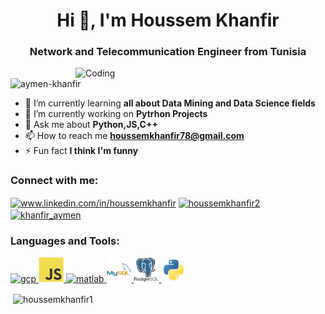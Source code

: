 <h1 align="center">Hi 👋, I'm Houssem Khanfir</h1>
<h3 align="center">Network and Telecommunication Engineer from Tunisia</h3>

<img align="right" alt="Coding" width="400" src="https://media.tenor.com/GfSX-u7VGM4AAAAC/coding.gif" />

<p align="left"> <img src="https://komarev.com/ghpvc/?username=aymen-khanfir&label=Profile%20views&color=0e75b6&style=flat" alt="aymen-khanfir" /> </p>

- 🌱 I’m currently learning **all about Data Mining and Data Science fields**
- 🔭 I’m currently working on **Pytrhon Projects**
- 💬 Ask me about **Python,JS,C++**
- 📫 How to reach me **houssemkhanfir78@gmail.com**
- ⚡ Fun fact **I think I'm funny**



<h3 align="left">Connect with me:</h3>
<p align="left">
<a href="https://linkedin.com/in/www.linkedin.com/in/houssemkhanfir" target="blank"><img align="center" src="https://raw.githubusercontent.com/rahuldkjain/github-profile-readme-generator/master/src/images/icons/Social/linked-in-alt.svg" alt="www.linkedin.com/in/houssemkhanfir" height="30" width="40" /></a>
<a href="https://fb.com/houssemkhanfir2" target="blank"><img align="center" src="https://raw.githubusercontent.com/rahuldkjain/github-profile-readme-generator/master/src/images/icons/Social/facebook.svg" alt="houssemkhanfir2" height="30" width="40" /></a>
<a href="https://instagram.com/houssemkhanfir78" target="blank"><img align="center" src="https://raw.githubusercontent.com/rahuldkjain/github-profile-readme-generator/master/src/images/icons/Social/instagram.svg" alt="khanfir_aymen" height="30" width="40" /></a>

<h3 align="left">Languages and Tools:</h3>
<p align="left"> <a href="https://cloud.google.com" target="_blank" rel="noreferrer"> <img src="https://www.vectorlogo.zone/logos/google_cloud/google_cloud-icon.svg" alt="gcp" width="40" height="40"/> </a> <a href="https://developer.mozilla.org/en-US/docs/Web/JavaScript" target="_blank" rel="noreferrer"> <img src="https://raw.githubusercontent.com/devicons/devicon/master/icons/javascript/javascript-original.svg" alt="javascript" width="40" height="40"/> </a> <a href="https://www.mathworks.com/" target="_blank" rel="noreferrer"> <img src="https://upload.wikimedia.org/wikipedia/commons/2/21/Matlab_Logo.png" alt="matlab" width="40" height="40"/> </a> <a href="https://www.mysql.com/" target="_blank" rel="noreferrer"> <img src="https://raw.githubusercontent.com/devicons/devicon/master/icons/mysql/mysql-original-wordmark.svg" alt="mysql" width="40" height="40"/> </a> <a href="https://www.postgresql.org" target="_blank" rel="noreferrer"> <img src="https://raw.githubusercontent.com/devicons/devicon/master/icons/postgresql/postgresql-original-wordmark.svg" alt="postgresql" width="40" height="40"/> </a> <a href="https://www.python.org" target="_blank" rel="noreferrer"> <img src="https://raw.githubusercontent.com/devicons/devicon/master/icons/python/python-original.svg" alt="python" width="40" height="40"/> </a> </p>

<p>&nbsp;<img align="center" src="https://github-readme-stats.vercel.app/api?username=houssemkhanfir1&show_icons=true&locale=en" alt="houssemkhanfir1" /></p>
